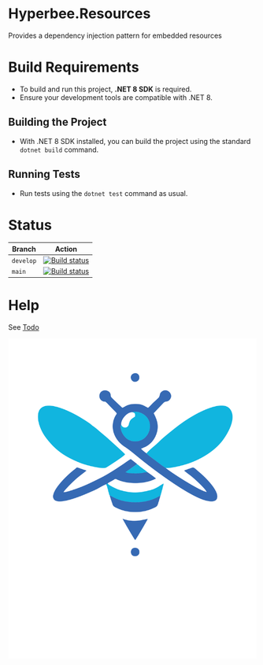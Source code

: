 # Hyperbee.Resources

Provides a dependency injection pattern for embedded resources


# Build Requirements

* To build and run this project, **.NET 8 SDK** is required.
* Ensure your development tools are compatible with .NET 8.

## Building the Project

* With .NET 8 SDK installed, you can build the project using the standard `dotnet build` command.

## Running Tests

* Run tests using the `dotnet test` command as usual.

# Status

| Branch     | Action                                                                                                                                                                                                                      |
|------------|-----------------------------------------------------------------------------------------------------------------------------------------------------------------------------------------------------------------------------|
| `develop`  | [![Build status](https://github.com/Stillpoint-Software/Hyperbee.Resources/actions/workflows/publish.yml/badge.svg?branch=develop)](https://github.com/Stillpoint-Software/Hyperbee.Resources/actions/workflows/publish.yml)  |
| `main`     | [![Build status](https://github.com/Stillpoint-Software/Hyperbee.Resources/actions/workflows/publish.yml/badge.svg)](https://github.com/Stillpoint-Software/Hyperbee.Resources/actions/workflows/publish.yml)                 |


# Help

See [Todo](https://github.com/Stillpoint-Software/Hyperbee.Resources/blob/main/docs/todo.md)


[![Hyperbee.Resources](https://github.com/Stillpoint-Software/Hyperbee.Resources/blob/main/assets/hyperbee.svg?raw=true)](https://github.com/Stillpoint-Software/Hyperbee.Resources)